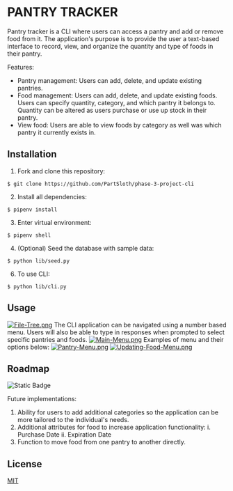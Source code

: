 # PANTRY TRACKER
Pantry tracker is a CLI where users can access a pantry and add or remove food from it. The application's purpose is to provide the user a text-based interface to record, view, and organize the quantity and type of foods in their pantry.

Features:
 - Pantry management: Users can add, delete, and update existing pantries.
 - Food management: Users can add, delete, and update existing foods. Users can specify quantity, category, and which pantry it belongs to. Quantity can be altered as users purchase or use up stock in their pantry.
 - View food: Users are able to view foods by category as well was which pantry it currently exists in.

## Installation

1.  Fork and clone this repository:

`$ git clone https://github.com/PartSloth/phase-3-project-cli`

2.  Install all dependencies:

`$ pipenv install`

3.  Enter virtual environment:

`$ pipenv shell`

4.  (Optional) Seed the database with sample data:

`$ python lib/seed.py`

6.  To use CLI:

`$ python lib/cli.py`

## Usage
[![File-Tree.png](https://i.postimg.cc/R0QDmwRD/File-Tree.png)](https://postimg.cc/SXRr72H6)
The CLI application can be navigated using a number based menu. Users will also be able to type in responses when prompted to select specific pantries and foods.
[![Main-Menu.png](https://i.postimg.cc/WztW0CPB/Main-Menu.png)](https://postimg.cc/bSc9h6rg)
Examples of menu and their options below:
[![Pantry-Menu.png](https://i.postimg.cc/tTqm47vC/Pantry-Menu.png)](https://postimg.cc/Tysck2XZ)
[![Updating-Food-Menu.png](https://i.postimg.cc/ZRwsBZXP/Updating-Food-Menu.png)](https://postimg.cc/bD294Xyd)
  
## Roadmap

![Static Badge](https://img.shields.io/badge/05%2F17%2F24-blue)

Future implementations:

1. Ability for users to add additional categories so the application can be more tailored to the individual's needs.
2. Additional attributes for food to increase application functionality:
	i. Purchase Date
	ii. Expiration Date
3. Function to move food from one pantry to another directly.
  
## License

[MIT](https://choosealicense.com/licenses/mit/)